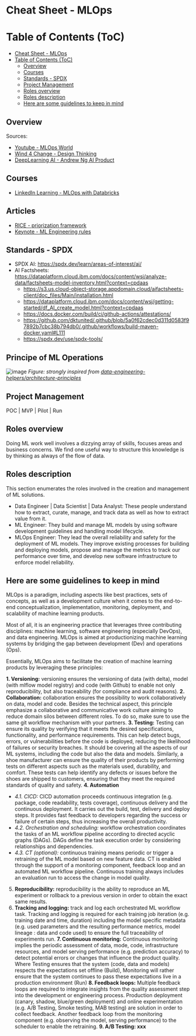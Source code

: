 # Cheat Sheet - MLOps

# Table of Contents (ToC)

- [Cheat Sheet - MLOps](#cheat-sheet---mlops)
- [Table of Contents (ToC)](#table-of-contents-toc)
  - [Overview](#overview)
  - [Courses](#courses)
  - [Standards - SPDX](#standards---spdx)
  - [Project Management](#project-management)
  - [Roles overview](#roles-overview)
  - [Roles description](#roles-description)
  - [Here are some guidelines to keep in mind](#here-are-some-guidelines-to-keep-in-mind)


## Overview

Sources:
- [Youtube - MLOps World](https://www.youtube.com/channel/UCvfUFYIYTbTgxKQNGc2zoqQ)
- [Wind 4 Change - Design Thinking](https://wind4change.com/design-thinking-d-school-stanford-ideo-approach-methodology/?ref=dl-staging-website.ghost.io)
- [DeepLearning AI - Andrew Ng AI Product](https://www.deeplearning.ai/the-batch/issue-279/)

## Courses

- [LinkedIn Learning -  MLOps with Databricks](https://www.linkedin.com/learning/mlops-with-databricks)

## Articles 
- [RICE - priorization framework](https://marily.substack.com/p/rice-a-a-prioritization-framework?utm_source=post-email-title&publication_id=547073&post_id=155290254&utm_campaign=email-post-title&isFreemail=true&r=1gsxm1&triedRedirect=true&utm_medium=email)
- [Keynote - ML Engineering rules](https://media.licdn.com/dms/document/media/v2/D4D1FAQFyZb9o5dsizw/feedshare-document-pdf-analyzed/feedshare-document-pdf-analyzed/0/1732900953798?e=1738195200&v=beta&t=EVTcodB7NwaJXHqLieI8UO3uN9VVu6DwSYvaeMpoaIo)

## Standards - SPDX

- SPDX AI: https://spdx.dev/learn/areas-of-interest/ai/
- AI Factsheets: https://dataplatform.cloud.ibm.com/docs/content/wsj/analyze-data/factsheets-model-inventory.html?context=cpdaas
  - https://s3.us.cloud-object-storage.appdomain.cloud/aifactsheets-client/doc_files/Main/installation.html
  - https://dataplatform.cloud.ibm.com/docs/content/wsj/getting-started/df_AI_create_model.html?context=cpdaas
  - https://docs.docker.com/build/ci/github-actions/attestations/
  - https://github.com/dktunited/.github/blob/5a0f62cdec0d311d0583f97892b7cbc38b794db0/.github/workflows/build-maven-docker.yaml#L111
  - https://spdx.dev/use/spdx-tools/

## Principe of ML Operations

![image](https://github.com/user-attachments/assets/37495488-32c2-44d6-a647-ee0f719da664)
_Figure: strongly inspired from [data-engineering-helpers/architecture-principles](https://github.com/data-engineering-helpers/architecture-principles?tab=readme-ov-file#data-engineering)_

## Project Management

POC | MVP | Pilot | Run

## Roles overview

Doing ML work well involves a dizzying array of skills, focuses areas and business concerns. We find one useful way to structure this knowledge is by thinking as always of the flow of data.

## Roles description

This section enumerates the roles involved in the creation and management of ML solutions.

- Data Engineer | Data Scientist | Data Analyst: These people understand how to extract, curate, manage, and track data as well as how to extract value from it.
- ML Engineer: They build and manage ML models by using software development guidelines and handling model lifecycle.
- MLOps Engineer: They lead the overall reliability and safety for the deployment of ML models. They improve existing processes for building
and deploying models, propose and manage the metrics to track our performance over time, and develop new software infrastructure
to enforce model reliability. 

## Here are some guidelines to keep in mind

MLOps is a paradigm, including aspects like best practices, sets of concepts, as well as a development culture when it comes to the end-to-end conceptualization, implementation, monitoring, deployment, and scalability of machine learning products. 

Most of all, it is an engineering practice that leverages three contributing disciplines: machine learning, software engineering (especially DevOps), and data engineering. MLOps is aimed at productionizing machine learning systems by bridging the gap between development (Dev) and operations (Ops). 

Essentially, MLOps aims to facilitate the creation of machine learning products by leveraging these principles: 

**1. Versioning:** versioning ensures the versioning of data (with delta), model (with mlflow model registry) and code (with Github) to enable not only reproducibility, but also traceability (for compliance and audit reasons).
**2. Collaboration:** collaboration ensures the possibility to work collaboratively on data, model and code. Besides the technical aspect, this principle emphasize a collaborative and communicative work culture aiming to reduce domain silos between different roles.
To do so, make sure to use the same git workflow mechanism with your partners.
**3. Testing:** Testing can ensure its quality by verifying that it meets the desired specifications, functionality, and performance requirements. This can help detect bugs, errors, or vulnerabilities before the code is deployed, reducing the likelihood of failures or security breaches. It should be covering all the aspects of our ML systems, including the code but also the data and models.
Similarly, a shoe manufacturer can ensure the quality of their products by performing tests on different aspects such as the materials used, durability, and comfort. These tests can help identify any defects or issues before the shoes are shipped to customers, ensuring that they meet the required standards of quality and safety.
**4. Automation**
  - _4.1. CICD:_ CICD automation proceeds continuous integration (e.g. package, code readability, tests coverage), continuous delivery and the continuous deployment. It carries out the build, test, delivery and deploy steps.
  It provides fast feedback to developers regarding the success or failure of certain steps, thus increasing the overall productivity.
  - _4.2. Orchestration and scheduling:_ workflow orchestration coordinates the tasks of an ML workflow pipeline according to directed acyclic graphs (DAGs). DAGs define the task execution order by considering relationships and dependencies.
  - _4.3. CT (optional):_ continuous training means periodic or trigger a retraining of the ML model based on new feature data. CT is enabled through the support of a monitoring component, feedback loop and an automated ML workflow pipeline. Continuous training always includes an evaluation run  to access the change in model quality.
5. **Reproducibility:** reproducibility is the ability to reproduce an ML experiment or rollback to a previous version in order to obtain the exact same results.
6. **Tracking and logging:** track and log each orchestrated ML workflow task. Tracking and logging is required for each training job iteration (e.g. training date and time, duration) including the model specific metadata (e.g. used parameters and the resulting performance metrics, model lineage : data and code used) to ensure the full traceability of experiments run.
**7. Continuous monitoring:** Continuous monitoring implies the periodic assessment of data, mode, code, infrastructure resources, and model serving performance (e.g. prediction accuracy) to detect potential errors or changes that influence the product quality.
Where Testing ensures that the system (code, data and models) respects the expectations set offline (Build), Monitoring will rather ensure that the system continues to pass these expectations live in a production environment (Run)
**8. Feedback loops:** Multiple feedback loops are required to integrate insights from the quality assessment step into the development or engineering process. 
Production deployment (canary, shadow, blue/green deployment) and online experimentation (e.g. A/B Testing, Smoke testing, MAB testing) are solution in order to collect feedback.
Another feedback loop from the monitoring component (e.g. observing the model, serving performance) to the scheduler to enable the retraining.
**9. A/B Testing: xxx**
